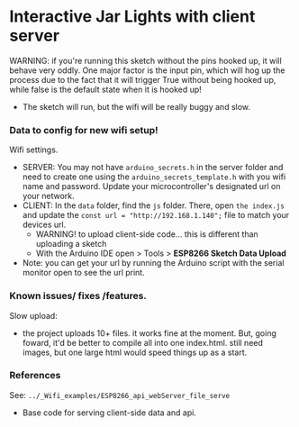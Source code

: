 # Interactive Jar Lights with client server

WARNING: if you're running this sketch without the pins hooked up, it will behave very oddly. One major factor is the input pin, which will hog up the process due to the fact that it will trigger True without being hooked up, while false is the default state when it is hooked up!
- The sketch will run, but the wifi will be really buggy and slow.

### Data to config for new wifi setup!

Wifi settings.
- SERVER: You may not have `arduino_secrets.h` in the server folder and need to create one using the `arduino_secrets_template.h` with you wifi name and password.
Update your microcontroller's designated url on your network.
- CLIENT: In the `data` folder, find the `js` folder. There, open `the index.js` and update the `const url = "http://192.168.1.140";` file to match your devices url.
  - WARNING! to upload client-side code... this is different than uploading a sketch
  - With the Arduino IDE open > Tools > **ESP8266 Sketch Data Upload**
- Note: you can get your url by running the Arduino script with the serial monitor open to see the url print.

### Known issues/ fixes /features.

Slow upload:
- the project uploads 10+ files. it works fine at the moment. But, going foward, it'd be better to compile all into one index.html. still need images, but one large html would speed things up as a start.

### References

See: `../_Wifi_examples/ESP8266_api_webServer_file_serve`
- Base code for serving client-side data and api.
